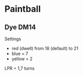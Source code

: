 # Paintball

## Dye DM14

Settings

- red (dwell) from 18 (default) to 21
- blue = 7
- yellow = 2

LPR = 1,7 turns
